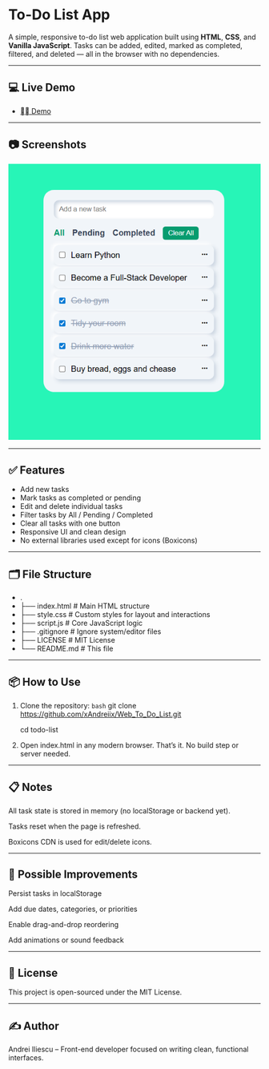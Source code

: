 # To-Do List App

A simple, responsive to-do list web application built using **HTML**, **CSS**, and **Vanilla JavaScript**. Tasks can be added, edited, marked as completed, filtered, and deleted — all in the browser with no dependencies.

---

## 💻 Live Demo

- [⛓️‍💥 Demo](https://web-to-do-list-azure.vercel.app/)

---

## 📷 Screenshots

<p align="center">
  <img src="screenshots/to-do-list.png" alt="Task list view" width="600">
</p>

---

## ✅ Features

- Add new tasks
- Mark tasks as completed or pending
- Edit and delete individual tasks
- Filter tasks by All / Pending / Completed
- Clear all tasks with one button
- Responsive UI and clean design
- No external libraries used except for icons (Boxicons)

---

## 🗂️ File Structure
- .
- ├── index.html       # Main HTML structure
- ├── style.css        # Custom styles for layout and interactions
- ├── script.js        # Core JavaScript logic
- ├── .gitignore       # Ignore system/editor files
- ├── LICENSE          # MIT License
- └── README.md        # This file

---

## 📦 How to Use

1. Clone the repository:
   ```bash```
   git clone https://github.com/xAndreiix/Web_To_Do_List.git
   
   cd todo-list

2. Open index.html in any modern browser. That’s it. No build step or server needed.

---

## 📋 Notes
All task state is stored in memory (no localStorage or backend yet).

Tasks reset when the page is refreshed.

Boxicons CDN is used for edit/delete icons.

---

## 🔧 Possible Improvements
Persist tasks in localStorage

Add due dates, categories, or priorities

Enable drag-and-drop reordering

Add animations or sound feedback

---

## 📄 License
This project is open-sourced under the MIT License.

---

## ✍️ Author
Andrei Iliescu – Front-end developer focused on writing clean, functional interfaces.
